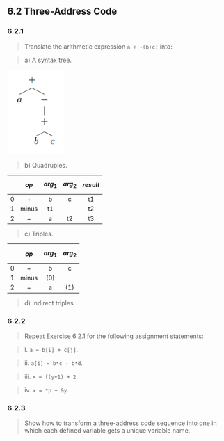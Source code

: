 ## 6.2 Three-Address Code

### 6.2.1

> Translate the arithmetic expression `a + -(b+c)` into:

> a) A syntax tree.

![](img/6.2.1.png)

> b) Quadruples.

|  | $$op$$ | $$arg_1$$ | $$arg_2$$ | $$result$$ |
|-:|:------:|:---------:|:---------:|:----------:|
| 0|    +   |     b     |     c     |     t1     |
| 1|  minus |     t1    |           |     t2     |
| 2|    +   |     a     |     t2    |     t3     |

> c) Triples.

|  | $$op$$ | $$arg_1$$ | $$arg_2$$ |
|-:|:------:|:---------:|:---------:|
| 0|    +   |     b     |     c     |
| 1|  minus |    (0)    |           |
| 2|    +   |     a     |    (1)    |

> d) Indirect triples.

### 6.2.2

> Repeat Exercise 6.2.1 for the following assignment statements:

> i. `a = b[i] + c[j]`.

> ii. `a[i] = b*c - b*d`.

> iii. `x = f(y+1) + 2`.

> iv. `x = *p + &y`.

### 6.2.3

> Show how to transform a three-address code sequence into one in which each defined variable gets a unique variable name.


